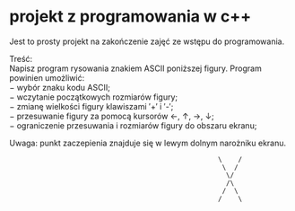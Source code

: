 # projekt z programowania w c++


Jest to prosty projekt na zakończenie zajęć ze wstępu do programowania.


Treść: <br>
Napisz program rysowania znakiem ASCII poniższej figury. Program powinien umożliwić:<br>
− wybór znaku kodu ASCII;<br>
− wczytanie początkowych rozmiarów figury;<br>
− zmianę wielkości figury klawiszami ′+′ i ′-′;<br>
− przesuwanie figury za pomocą kursorów ←, ↑, →, ↓;<br>
− ograniczenie przesuwania i rozmiarów figury do obszaru ekranu;<br>

Uwaga: punkt zaczepienia znajduje się w lewym dolnym narożniku ekranu.


                                                        \    /
                                                         \  /
                                                          \/
                                                          /\
                                                         /  \
                                                        /    \
